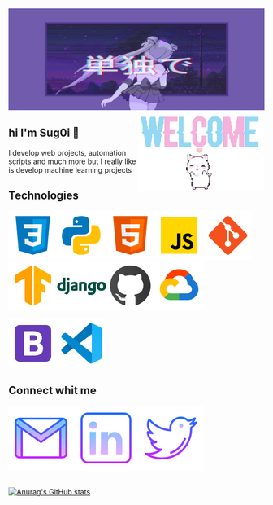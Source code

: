 <img  src="https://raw.githubusercontent.com/Sug0i/Sug0i/main/images/3082216.gif" width="1000px" height="200px" />
<img  src="https://raw.githubusercontent.com/Sug0i/Sug0i/main/images/d8c40ef811ec3338200327e9397ed569bf69f602r1-320-198_00.gif" width="250px" align="right" />


## hi I'm Sug0i 🌷

I develop web projects, automation scripts and much more
 but I really like is  develop machine learning projects

## Technologies
<img  src="https://raw.githubusercontent.com/Sug0i/Sug0i/main/images/icons8-css3-48.svg"  /><img  src="https://raw.githubusercontent.com/Sug0i/Sug0i/main/images/icons8-python-48.svg"  /><img  src="https://raw.githubusercontent.com/Sug0i/Sug0i/main/images/icons8-html-5-48.svg"  /><img  src="https://raw.githubusercontent.com/Sug0i/Sug0i/main/images/icons8-javascript-48.svg"  /><img  src="https://raw.githubusercontent.com/Sug0i/Sug0i/main/images/icons8-git-48.svg"  /><img  src="https://raw.githubusercontent.com/Sug0i/Sug0i/main/images/icons8-tensorflow-48.svg"  /><img  src="https://raw.githubusercontent.com/Sug0i/Sug0i/main/images/icons8-django-48.svg"  /><img  src="https://raw.githubusercontent.com/Sug0i/Sug0i/main/images/icons8-github.svg"  /><img  src="https://raw.githubusercontent.com/Sug0i/Sug0i/main/images/icons8-google-cloud.svg"  />




<img  src="https://raw.githubusercontent.com/Sug0i/Sug0i/main/images/icons8-bootstrap.svg"  /><img  src="https://raw.githubusercontent.com/Sug0i/Sug0i/main/images/icons8-visual-studio-code-2019.svg"  />



## Connect whit me
<a href="" target="blank_" ><img  src="https://raw.githubusercontent.com/Sug0i/Sug0i/main/images/icons8-gmail.svg" /></a><a href="" target="blank_" ><img  src="https://raw.githubusercontent.com/Sug0i/Sug0i/main/images/icons8-linkedin-64.svg" /></a><a href="" target="blank_" ><img  src="https://raw.githubusercontent.com/Sug0i/Sug0i/main/images/icons8-twitter-64.svg" /></a>


##

[![Anurag's GitHub stats](https://github-readme-stats.vercel.app/api?username=Sug0i&theme=dracula)](https://github.com/Sug0i/github-readme-stats)



<!---
Sug0i/Sug0i is a ✨ special ✨ repository because its `README.md` (this file) appears on your GitHub profile.
You can click the Preview link to take a look at your changes.
--->
